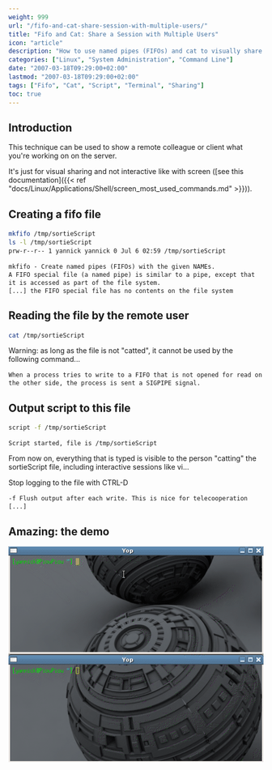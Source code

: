 ```yaml
---
weight: 999
url: "/fifo-and-cat-share-session-with-multiple-users/"
title: "Fifo and Cat: Share a Session with Multiple Users"
icon: "article"
description: "How to use named pipes (FIFOs) and cat to visually share a terminal session with other users"
categories: ["Linux", "System Administration", "Command Line"]
date: "2007-03-18T09:29:00+02:00"
lastmod: "2007-03-18T09:29:00+02:00"
tags: ["Fifo", "Cat", "Script", "Terminal", "Sharing"]
toc: true
---
```


## Introduction

This technique can be used to show a remote colleague or client what you're working on on the server.

It's just for visual sharing and not interactive like with screen ([see this documentation]({{< ref "docs/Linux/Applications/Shell/screen_most_used_commands.md" >}})).

## Creating a fifo file

```bash
mkfifo /tmp/sortieScript
ls -l /tmp/sortieScript
prw-r--r-- 1 yannick yannick 0 Jul 6 02:59 /tmp/sortieScript
```

```
mkfifo - Create named pipes (FIFOs) with the given NAMEs.
A FIFO special file (a named pipe) is similar to a pipe, except that it is accessed as part of the file system.
[...] the FIFO special file has no contents on the file system
```

## Reading the file by the remote user

```bash
cat /tmp/sortieScript
```

Warning: as long as the file is not "catted", it cannot be used by the following command...

```
When a process tries to write to a FIFO that is not opened for read on the other side, the process is sent a SIGPIPE signal.
```

## Output script to this file

```bash
script -f /tmp/sortieScript
```

```
Script started, file is /tmp/sortieScript
```

From now on, everything that is typed is visible to the person "catting" the sortieScript file, including interactive sessions like vi...

Stop logging to the file with CTRL-D

```
-f Flush output after each write. This is nice for telecooperation [...]
```

## Amazing: the demo

![demo](/images/scriptfmkfifo.gif)
